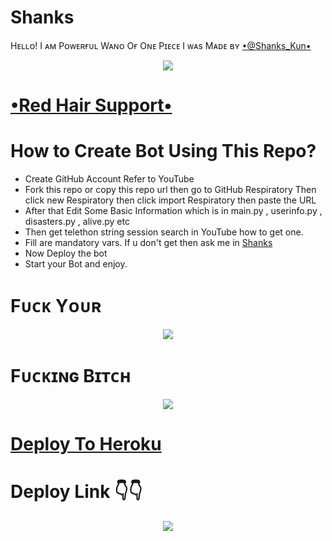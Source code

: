 # Shanks
Hᴇʟʟᴏ! I ᴀᴍ Pᴏᴡᴇʀғᴜʟ Wᴀɴᴏ Oғ Oɴᴇ Pɪᴇᴄᴇ
I ᴡᴀs Mᴀᴅᴇ ʙʏ [•@Shanks_Kun•](https://t.me/Shanks_Kun)
<p align="center">
  <img src="https://te.legra.ph/file/64104b32c98a8a050633b.jpg">
</p>

# [•Red Hair Support•](https://t.me/TeamWizardz)
# How to Create Bot Using This Repo?
* Create GitHub Account Refer to YouTube
* Fork this repo or copy this repo url then go to GitHub Respiratory Then click new Respiratory then click import Respiratory then paste the URL
* After that Edit Some Basic Information which is in main.py , userinfo.py , disasters.py , alive.py etc 
* Then get telethon string session search in YouTube how to get one.
* Fill are mandatory vars. If u don't get then ask me in [ Shanks ](https://t.me/Shanks_Kun)
* Now  Deploy the bot 
* Start your Bot and enjoy.
# Fᴜᴄᴋ Yᴏᴜʀ
<p align="center">
                  <img src="https://te.legra.ph/file/d28d43c2394eb3cc2faaf.png"/></a></p>

# Fᴜᴄᴋɪɴɢ Bɪᴛᴄʜ
<p align="center"><a href="https://heroku.com/deploy?template=https://github.com/Shankssama/Shanks"> <img src="https://te.legra.ph/file/26f04667e89aba86ffd70.jpg"/></a></p>

# [Deploy To Heroku](https://te.legra.ph/Deploy-To-Heroku-05-15)

# Deploy Link 👇👇
<p align="center"><a href"https://heroku.com/deploy?template=https://github.com/Shankssama/Shanks"> <img src="https://te.legra.ph/file/33cb191d6c54a350121d6.jpg"/></a></p>
 



